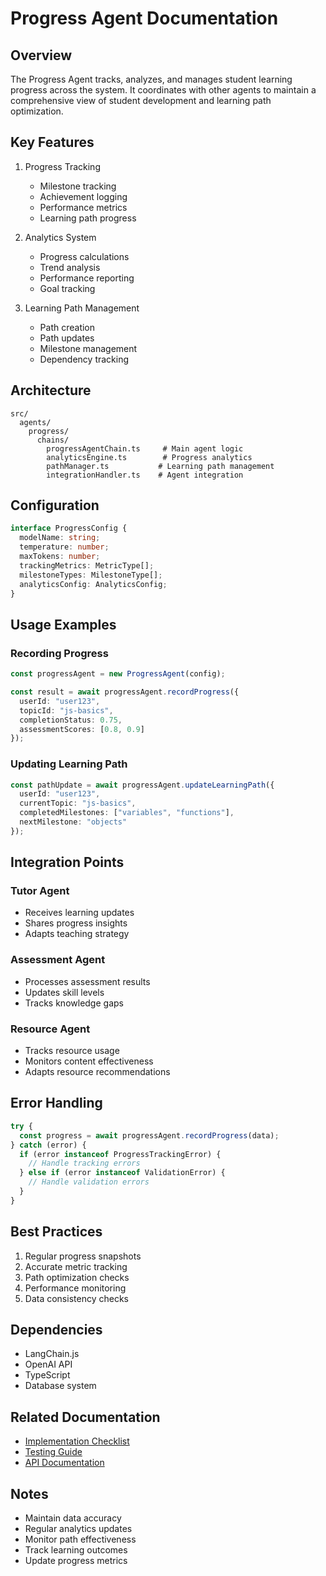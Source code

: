 # Progress Agent Documentation

## Overview
The Progress Agent tracks, analyzes, and manages student learning progress across the system. It coordinates with other agents to maintain a comprehensive view of student development and learning path optimization.

## Key Features
1. Progress Tracking
   - Milestone tracking
   - Achievement logging
   - Performance metrics
   - Learning path progress

2. Analytics System
   - Progress calculations
   - Trend analysis
   - Performance reporting
   - Goal tracking

3. Learning Path Management
   - Path creation
   - Path updates
   - Milestone management
   - Dependency tracking

## Architecture
```
src/
  agents/
    progress/
      chains/
        progressAgentChain.ts     # Main agent logic
        analyticsEngine.ts        # Progress analytics
        pathManager.ts           # Learning path management
        integrationHandler.ts    # Agent integration
```

## Configuration
```typescript
interface ProgressConfig {
  modelName: string;
  temperature: number;
  maxTokens: number;
  trackingMetrics: MetricType[];
  milestoneTypes: MilestoneType[];
  analyticsConfig: AnalyticsConfig;
}
```

## Usage Examples

### Recording Progress
```typescript
const progressAgent = new ProgressAgent(config);

const result = await progressAgent.recordProgress({
  userId: "user123",
  topicId: "js-basics",
  completionStatus: 0.75,
  assessmentScores: [0.8, 0.9]
});
```

### Updating Learning Path
```typescript
const pathUpdate = await progressAgent.updateLearningPath({
  userId: "user123",
  currentTopic: "js-basics",
  completedMilestones: ["variables", "functions"],
  nextMilestone: "objects"
});
```

## Integration Points

### Tutor Agent
- Receives learning updates
- Shares progress insights
- Adapts teaching strategy

### Assessment Agent
- Processes assessment results
- Updates skill levels
- Tracks knowledge gaps

### Resource Agent
- Tracks resource usage
- Monitors content effectiveness
- Adapts resource recommendations

## Error Handling
```typescript
try {
  const progress = await progressAgent.recordProgress(data);
} catch (error) {
  if (error instanceof ProgressTrackingError) {
    // Handle tracking errors
  } else if (error instanceof ValidationError) {
    // Handle validation errors
  }
}
```

## Best Practices
1. Regular progress snapshots
2. Accurate metric tracking
3. Path optimization checks
4. Performance monitoring
5. Data consistency checks

## Dependencies
- LangChain.js
- OpenAI API
- TypeScript
- Database system

## Related Documentation
- [Implementation Checklist](./checklists/IMPLEMENTATION.md)
- [Testing Guide](./testing/TEST_GUIDE.md)
- [API Documentation](../api/PROGRESS_API.md)

## Notes
- Maintain data accuracy
- Regular analytics updates
- Monitor path effectiveness
- Track learning outcomes
- Update progress metrics 
